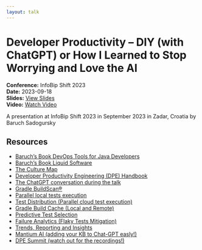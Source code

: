 ```yaml
---
layout: talk
---
```


# Developer Productivity – DIY (with ChatGPT) or How I Learned to Stop Worrying and Love the AI

**Conference:** InfoBip Shift 2023  
**Date:** 2023-09-18  
**Slides:** [View Slides](https://drive.google.com/file/d/1FaOlwL2x2b2ob-0mbtFYNc_YeuoalL0K/view)  
**Video:** [Watch Video](https://www.youtube.com/watch?v=McohNfG7RXg)  

A presentation at InfoBip Shift 2023  in
                    September 2023 in
                    Zadar, Croatia by 
                    Baruch Sadogursky

## Resources

- [Baruch’s Book DevOps Tools for Java Developers](https://amzn.to/3OWsgTP)
- [Baruch’s Book Liquid Software](https://amzn.to/47AoDug)
- [The Culture Map](https://amzn.to/3OX0Pct)
- [Developer Productivity Engineering (DPE) Handbook](https://gradle.com/developer-productivity-engineering/handbook/)
- [The ChatGPT conversation during the talk](https://chat.openai.com/share/a43d14f3-ea92-41e7-abb8-07a6f1bd26cb)
- [Gradle BuildScan®](https://scans.gradle.com/)
- [Parallel local tests execution](https://docs.gradle.org/current/userguide/performance.html#parallel_execution)
- [Test Distribution (Parallel cloud test execution)](https://gradle.com/gradle-enterprise-solutions/test-distribution/)
- [Gradle Build Cache (Local and Remote)](https://docs.gradle.org/current/userguide/build_cache.html)
- [Predictive Test Selection](https://gradle.com/gradle-enterprise-solutions/predictive-test-selection/)
- [Failure Analytics (Flaky Tests Mitigation)](https://gradle.com/gradle-enterprise-solutions/failure-analytics/)
- [Trends, Reporting and Insights](https://gradle.com/gradle-enterprise-solutions/management-reporting-and-insights/)
- [Mantium AI (adding your KB to Chat-GPT easly!)](https://mantiumai.com/)
- [DPE Summit (watch out for the recordings!)](https://dpesummit.com/)

<!-- Source: https://speaking.jbaru.ch/YGW5XP/developer-productivity-diy-with-chatgpt-or-how-i-learned-to-stop-worrying-and-love-the-ai -->
